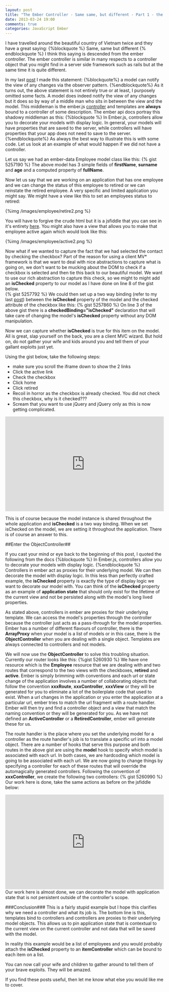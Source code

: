 ```yaml
---
layout: post
title: "The Ember Controller - Same same, but different - Part 1 - the ObjectController"
date: 2013-03-24 19:00
comments: true
categories: JavaScript Ember
---
```

I have travelled around the beautiful country of Vietnam twice and they have a great saying:
{%blockquote %}
Same, same but different
{% endblockquote %}
I think this saying is descended from the ember controller.  The ember controller is similar in many respects to a controller object that you might find in a server side framework such as rails but at the same time it is quite different.

In my last <a href="http://www.thesoftwaresimpleton.com/blog/2013/03/23/client-side-mvc/">post</a> I made this statement:
{%blockquote%}
a model can notify the view of any changes via the observer pattern.
{%endblockquote%}
As it turns out, the above statement is not entirely true or at least, I purposely omitted some facts.  A model does indeed notify the view of any changes but it does so by way of a middle man who sits in between the view and the model.  This middleman is the ember.js <a href="http://emberjs.com/guides/controllers/">controller</a> and templates are **always** bound to a controller of some description.  The ember api docs portray this shadowy middleman as this:
{%blockquote %}
In Ember.js, controllers allow you to decorate your models with display logic. In general, your models will have properties that are saved to the server, while controllers will have properties that your app does not need to save to the server.
{%endblockquote%}
As always the best way to illustrate this is with some code.  Let us look at an example of what would happen if we did not have a controller.

Let us say we had an ember-data Employee model class like this:
{% gist 5257190 %}
The above model has 3 simple fields of **firstName**, **surname** and **age** and a computed property of **fullName**.

Now let us say that we are working on an application that has one employee and we can change the status of this employee to retired or we can reinstate the retired employee.  A very specific and limited application you might say.  We might have a view like this to set an employees status to retired:

{%img /images/employee/retire2.png %}

You will have to forgive the crude html but it is a jsfiddle that you can see in it's entirety <a href="http://jsfiddle.net/dagda1/CFyVH/3/" target="_blank">here</a>.   You might also have a view that allows you to make that employee active again which would look like this:

{%img /images/employee/active2.png %}

Now what if we wanted to capture the fact that we had selected the contact by checking the checkbox?  Part of the reason for using a client MV* framework is that we want to deal with nice abstractions to capture what is going on, we don't want to be mucking about the DOM to check if a checkbox is selected and then tie this back to our beautiful model.  We want to use our rich abstraction to capture this check, so we might to might add an **isChecked** property to our model as I have done on line 8 of the gist below.  
{% gist 5257792 %} 
We could then set up a two way binding (refer to my last <a href="http://www.thesoftwaresimpleton.com/blog/2013/03/23/client-side-mvc/">post</a>) between the  **isChecked** property of the model and the checked attribute of the checkbox like this:
{% gist 5257860 %}
On line 3 of the above gist there is a **checkedBinding="isChecked"** declaration that will take care of changing the model's **isChecked** property without any DOM manipulation.

Now we can capture whether **isChecked** is true for this item on the model.  All is great, slap yourself on the back, you are a client MVC wizard.  But hold on, do not gather your wife and kids around you and tell them of your gallant exploits just yet.  

Using the gist below, take the following steps:

- make sure you scroll the iframe down to show the 2 links
- Click the active link
- Check the checkbox
- Click home
- Click retired
- Recoil in horror as the checkbox is already checked.  You did not check this checkbox, why is it checked???  
- Scream that you want to use jQuery and jQuery only as this is now getting complicated.

<iframe width="100%" height="300" src="http://jsfiddle.net/dagda1/CFyVH/3/embedded/result/" allowfullscreen="allowfullscreen" frameborder="0"></iframe>

This is of course because the model instance is shared throughout the whole application and **isChecked** is a two way binding.  When we set isChecked on the model, we are setting it throughout the application.  There is of course an answer to this.

##Enter the ObjectController##

If you cast your mind or eye back to the beginning of this post, I quoted the following from the docs
{%blockquote %}
In Ember.js, controllers allow you to decorate your models with display logic.
{%endblockquote %}
Controllers in ember act as proxies for their underlying model.  We can then decorate the model with display logic.  In this less than perfectly crafted example, the **isChecked** property is exactly the type of display logic we want to decorate our model with.  You can think of the **isChecked** property as an example of **application state** that should only exist for the lifetime of the current view and not be persisted along with the model's long lived properties.

As stated above, controllers in ember are proxies for their underlying template.  We can access the model's properties through the controller because the controller just acts as a pass-through for the model properties.  Ember has a number of different flavours of controller, there is the **ArrayProxy** when your model is a list of models or in this case, there is the **ObjectController** when you are dealing with a single object.  Templates are always connected to controllers and not models.  

We will now use the **ObjectController** to solve this troubling situation.  Currently our router looks like this:
{%gist 5260930 %}
We have one resource which is the **Employee** resource that we are dealing with and two routes that correspond to the two views with the checkboxes, **retired** and **active**.  Ember is simply brimming with conventions and each url or state change of the application involves a number of collaborating objects that follow the convention **xxxRoute**, **xxxController**, **xxxView** or they will be generated for you to eliminate a lot of the boilerplate code that used to exist.  When a url changes in the application or you enter the application at a particular url, ember tries to match the url fragment with a route handler.  Ember will then try and find a controller object and a view that match the naming convention or they will be generated for you. As we have not defined an **ActiveController** or a **RetiredController**, ember will generate these for us.  

The route handler is the place where you set the underlying model for a controller as the route handler's job is to translate a specific url into a model object.  There are a number of hooks that serve this purpose and both routes in the above gist are using the **model** hook to specify which model is associated with each url.  In both cases, we are hardcoding which model is going to be associated with each url.  We are now going to change things by specifying a controller for each of these routes that will override the automagically generated controllers.  Following the convention of **xxxController**, we create the following two controllers:
{% gist 5260990 %}
Our work here is done, take the same actions as before on the jsfiddle below:
<iframe width="100%" height="300" src="http://jsfiddle.net/dagda1/CFyVH/4/embedded/result/" allowfullscreen="allowfullscreen" frameborder="0"></iframe>
Our work here is almost done, we can decorate the model with application state that is not persistent outside of the controller's scope.

###Conclusion###
This is a fairly stupid example but I hope this clarifies why we need a controller and what its job is.  The bottom line is this, templates bind to controllers and controllers are proxies to their underlying model objects.  This allows us to pin application state that is contextual to the current view on the current controller and not data that will be saved with the model.

In reality this example would be a list of employees and you would probably attach the **isChecked** property to an **itemController** which can be bound to each item on a list.

You can now call your wife and children to gather around to tell them of your brave exploits.  They will be amazed.

If you find these posts useful, then let me know what else you would like me to cover.



